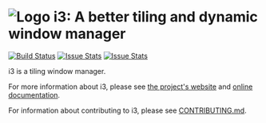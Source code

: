 ![Logo](docs/logo-30.png) i3: A better tiling and dynamic window manager
========================================================================

[![Build Status](https://travis-ci.org/i3/i3.svg?branch=next)](https://travis-ci.org/i3/i3)
[![Issue Stats](http://www.issuestats.com/github/i3/i3/badge/issue?style=flat)](http://www.issuestats.com/github/i3/i3)
[![Issue Stats](http://www.issuestats.com/github/i3/i3/badge/pr?style=flat)](http://www.issuestats.com/github/i3/i3)

i3 is a tiling window manager.

For more information about i3, please see [the project's website](https://i3wm.org/) and [online documentation](https://i3wm.org/docs/).

For information about contributing to i3, please see [CONTRIBUTING.md](.github/CONTRIBUTING.md).
